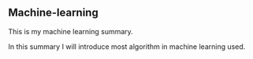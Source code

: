 ## Machine-learning

This is my machine learning summary.

In this summary I will introduce most algorithm in machine learning used.
